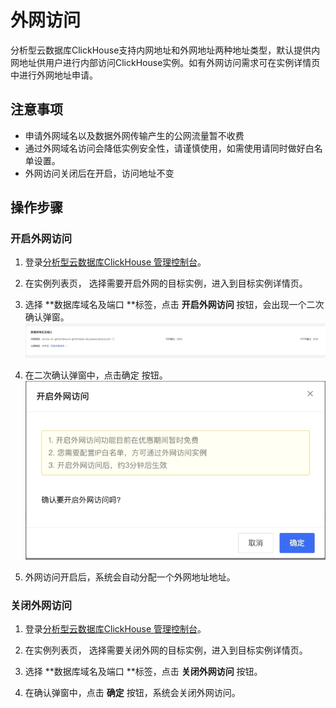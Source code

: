 # 外网访问

分析型云数据库ClickHouse支持内网地址和外网地址两种地址类型，默认提供内网地址供用户进行内部访问ClickHouse实例。如有外网访问需求可在实例详情页中进行外网地址申请。

## 注意事项

* 申请外网域名以及数据外网传输产生的公网流量暂不收费
* 通过外网域名访问会降低实例安全性，请谨慎使用，如需使用请同时做好白名单设置。
* 外网访问关闭后在开启，访问地址不变

## 操作步骤

### 开启外网访问
1. 登录[分析型云数据库ClickHouse 管理控制台](https://jchdb-console.jdcloud.com)。

2. 在实例列表页， 选择需要开启外网的目标实例，进入到目标实例详情页。

3. 选择 **数据库域名及端口 **标签，点击 **开启外网访问** 按钮，会出现一个二次确认弹窗。
![域名及端口](../../../../../image/JCHDB/outer-access.jpg)

4. 在二次确认弹窗中，点击确定 按钮。
  ![开启外网访问](../../../../../image/JCHDB/open-outer-access.jpg)

5. 外网访问开启后，系统会自动分配一个外网地址地址。

   
### 关闭外网访问

1. 登录[分析型云数据库ClickHouse 管理控制台](https://jchdb-console.jdcloud.com)。
2. 在实例列表页， 选择需要关闭外网的目标实例，进入到目标实例详情页。
3. 选择 **数据库域名及端口 **标签，点击 **关闭外网访问** 按钮。

4. 在确认弹窗中，点击 **确定** 按钮，系统会关闭外网访问。